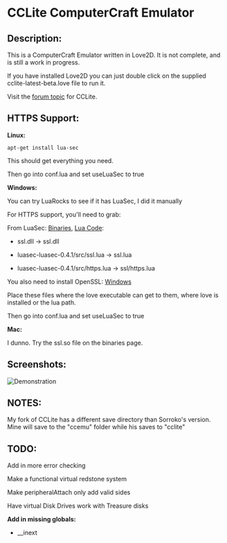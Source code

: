 CCLite ComputerCraft Emulator
=============================

Description:
------------

This is a ComputerCraft Emulator written in Love2D. It is not complete, and is still a work in progress.

If you have installed Love2D you can just double click on the supplied cclite-latest-beta.love file to run it.

Visit the [forum topic](http://www.computercraft.info/forums2/index.php?/topic/16823-cclite-computercraft-emulator/) for CCLite.

HTTPS Support:
----------------

**Linux:**

```
apt-get install lua-sec
```

This should get everything you need.

Then go into conf.lua and set useLuaSec to true

**Windows:**

You can try LuaRocks to see if it has LuaSec, I did it manually

For HTTPS support, you'll need to grab:

From LuaSec: [Binaries](http://50.116.63.25/public/LuaSec-Binaries/), [Lua Code](http://www.inf.puc-rio.br/~brunoos/luasec/download/luasec-0.4.1.tar.gz):

  * ssl.dll -> ssl.dll
  
  * luasec-luasec-0.4.1/src/ssl.lua -> ssl.lua
  
  * luasec-luasec-0.4.1/src/https.lua -> ssl/https.lua
  
You also need to install OpenSSL: [Windows](http://slproweb.com/products/Win32OpenSSL.html)

Place these files where the love executable can get to them, where love is installed or the lua path.

Then go into conf.lua and set useLuaSec to true

**Mac:**

I dunno. Try the ssl.so file on the binaries page.

Screenshots:
------------

![Demonstration](http://i.imgur.com/87PL9Nb.png)

NOTES:
------

My fork of CCLite has a different save directory than Sorroko's version. Mine will save to the "ccemu" folder while his saves to "cclite"

TODO:
-----

Add in more error checking

Make a functional virtual redstone system

Make peripheralAttach only add valid sides

Have virtual Disk Drives work with Treasure disks

**Add in missing globals:**

  * __inext
